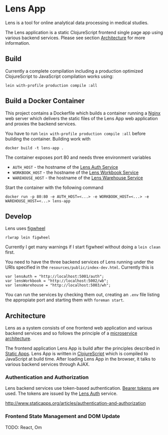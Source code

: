 # Lens App

Lens is a tool for online analytical data processing in medical studies.

The Lens application is a static ClojureScript frontend single page app using 
various backend services. Please see section [Architecture](#architecture) for
more information.

## Build

Currently a complete compilation including a production optimized ClojureScript
to JavaScript compilation works using:

    lein with-profile production compile :all

## Build a Docker Container

This project contains a Dockerfile which builds a container running a [Nginx][7]
web server which delivers the static files of the Lens App web application and
proxies the backend services.

You have to run `lein with-profile production compile :all` before building the
container. Building work with

    docker build -t lens-app .

The container exposes port 80 and needs three environment variables

 * `AUTH_HOST` - the hostname of the [Lens Auth Service][8]
 * `WORKBOOK_HOST` - the hostname of the [Lens Workbook Service][9]
 * `WAREHOUSE_HOST` - the hostname of the [Lens Warehouse Service][10]

Start the container with the following command

    docker run -p 80:80 -e AUTH_HOST=<...> -e WORKBOOK_HOST=<...> -e WAREHOUSE_HOST=<...> lens-app

## Develop

Lens uses [figwheel][6]

    rlwrap lein figwheel

Currently I get many warnings if I start figwheel without doing a `lein clean` 
first. 

You need to have the three backend services of Lens running under the URIs
specified in the `resources/public/index-dev.html`. Currently this is

    var lensAuth = "http://localhost:5001/auth";
    var lensWorkbook = "http://localhost:5002/wb";
    var lensWarehouse = "http://localhost:5003/wh";

You can run the services by checking them out, creating an `.env` file listing
the appropiate port and starting them with `foreman start`. 

## Architecture

Lens as a system consists of one frontend web application and various backend
services and so follows the principle of a [microservice architecture][1].

The frontend application Lens App is build after the principles described in
[Static Apps][2]. Lens App is written in [ClojureScript][3] which is compiled to
JavaScript at build time. After loading Lens App in the browser, it talks to
various backend services through AJAX.

### Authentication and Authorization

Lens backend services use token-based authentication. [Bearer tokens][4] are
used. The tokens are issued by the [Lens Auth][5] service.

http://www.staticapps.org/articles/authentication-and-authorization

### Frontend State Management and DOM Update

TODO: React, Om

[1]: <http://martinfowler.com/articles/microservices.html>
[2]: <http://www.staticapps.org/>
[3]: <https://github.com/clojure/clojurescript>
[4]: <https://tools.ietf.org/html/rfc6750>
[5]: <https://github.com/alexanderkiel/lens-auth>
[6]: <https://github.com/bhauman/lein-figwheel>
[7]: <http://nginx.org/>
[8]: <https://github.com/alexanderkiel/lens-auth>
[9]: <https://github.com/alexanderkiel/lens-workbook>
[10]: <https://github.com/alexanderkiel/lens-warehouse>
